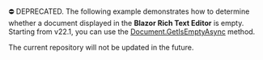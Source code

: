 ⛔ DEPRECATED. The following example demonstrates how to determine whether a document displayed in the **Blazor Rich Text Editor** is empty. Starting from v22.1, you can use the [Document.GetIsEmptyAsync](https://docs.devexpress.com/Blazor/DevExpress.Blazor.RichEdit.Document.GetIsEmptyAsync(System.Threading.CancellationToken)) method.

The current repository will not be updated in the future.